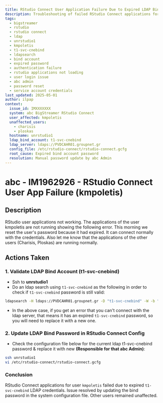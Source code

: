 ```yaml
---
title: RStudio Connect User Application Failure Due to Expired LDAP Bind Password
description: Troubleshooting of failed RStudio Connect applications for user `kmpoletis` due to expired `t1-svc-cnebind` LDAP bind account password. Steps include LDAP connection tests, error diagnostics, and password reconfiguration in the RStudio Connect configuration file.
tags:
  - bigstreamer
  - rstudio
  - rstudio connect
  - ldap
  - unrstudio1
  - kmpoletis
  - t1-svc-cnebind
  - ldapsearch
  - bind account
  - expired password
  - authentication failure
  - rstudio applications not loading
  - user login issue
  - abc admin
  - password reset
  - service account credentials
last_updated: 2025-05-01
author: ilpap
context:
  issue_id: IMXXXXXXX
  system: abc BigStreamer RStudio Connect
  user_affected: kmpoletis
  unaffected_users:
    - charisis
    - ploskas
  hostname: unrstudio1
  ldap_bind_account: t1-svc-cnebind
  ldap_server: ldaps://PVDCAHR01.groupnet.gr
  config_file: /etc/rstudio-connect/rstudio-connect.gcfg
  root_cause: Expired bind account password
  resolution: Manual password update by abc Admin
---
```

# abc - IM1962926 - RStudio Connect User App Failure (kmpoletis)
## Description
RStudio user applications not working.
The applications of the user kmpoletis are not running showing the following error. This morning we reset the user's password because it had expired. It can connect normally with the credentials. Also let me know that the applications of the other users (Charisis, Ploskas) are running normally.
## Actions Taken
### 1. Validate LDAP Bind Account (t1-svc-cnebind)
- Ssh to **unrstudio1**
- Do an ldap search using `t1-svc-cnebind` as the following in order to check if `t1-svc-cnebind` password is still valid:
```bash
ldapsearch -H ldaps://PVDCAHR01.groupnet.gr -D "t1-svc-cnebind" -W -b "dc=groupnet,dc=gr" '(sAMAccountName=t1-svc-cnebind)'
```
-  In the above case, if you get an error that you can't connect with the ldap server, that means it has an expired `t1-svc-cnebind` password, so you will need to replace it with a new one.
### 2. Update LDAP Bind Password in RStudio Connect Config
- Check the configuration file below for the current ldap t1-svc-cnebind password & replace it with new **(Responsible for that abc Admin)**:
```bash
ssh unrstudio1
vi /etc/rstudio-connect/rstudio-connect.gcfg
```
### Conclusion
RStudio Connect applications for user `kmpoletis` failed due to expired `t1-svc-cnebind` LDAP credentials. Issue resolved by updating the bind password in the system configuration file. Other users remained unaffected.
